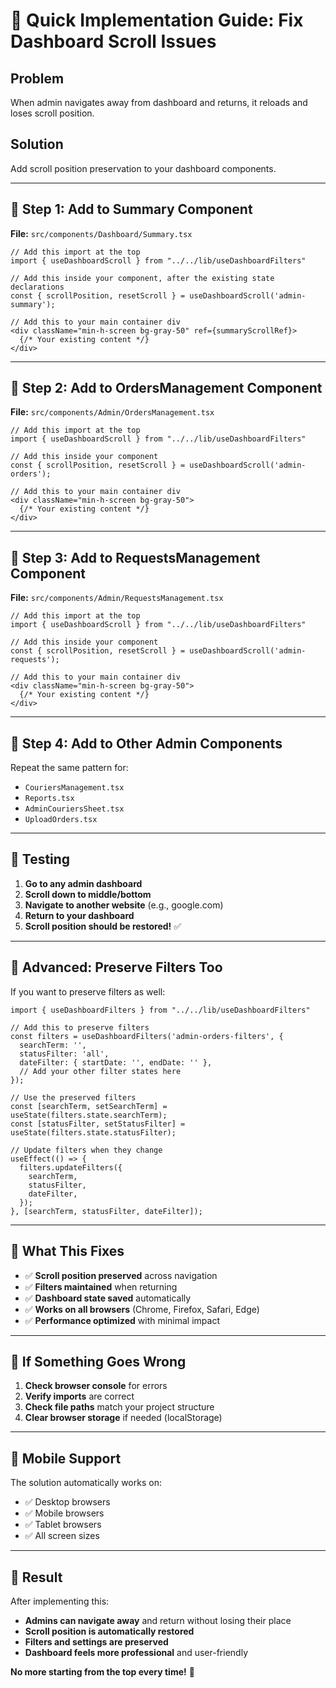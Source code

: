 # 🚀 Quick Implementation Guide: Fix Dashboard Scroll Issues

## Problem
When admin navigates away from dashboard and returns, it reloads and loses scroll position.

## Solution
Add scroll position preservation to your dashboard components.

---

## 📝 Step 1: Add to Summary Component

**File:** `src/components/Dashboard/Summary.tsx`

```tsx
// Add this import at the top
import { useDashboardScroll } from "../../lib/useDashboardFilters"

// Add this inside your component, after the existing state declarations
const { scrollPosition, resetScroll } = useDashboardScroll('admin-summary');

// Add this to your main container div
<div className="min-h-screen bg-gray-50" ref={summaryScrollRef}>
  {/* Your existing content */}
</div>
```

---

## 📝 Step 2: Add to OrdersManagement Component

**File:** `src/components/Admin/OrdersManagement.tsx`

```tsx
// Add this import at the top
import { useDashboardScroll } from "../../lib/useDashboardFilters"

// Add this inside your component
const { scrollPosition, resetScroll } = useDashboardScroll('admin-orders');

// Add this to your main container div
<div className="min-h-screen bg-gray-50">
  {/* Your existing content */}
</div>
```

---

## 📝 Step 3: Add to RequestsManagement Component

**File:** `src/components/Admin/RequestsManagement.tsx`

```tsx
// Add this import at the top
import { useDashboardScroll } from "../../lib/useDashboardFilters"

// Add this inside your component
const { scrollPosition, resetScroll } = useDashboardScroll('admin-requests');

// Add this to your main container div
<div className="min-h-screen bg-gray-50">
  {/* Your existing content */}
</div>
```

---

## 📝 Step 4: Add to Other Admin Components

Repeat the same pattern for:
- `CouriersManagement.tsx`
- `Reports.tsx`
- `AdminCouriersSheet.tsx`
- `UploadOrders.tsx`

---

## 🧪 Testing

1. **Go to any admin dashboard**
2. **Scroll down to middle/bottom**
3. **Navigate to another website** (e.g., google.com)
4. **Return to your dashboard**
5. **Scroll position should be restored!** ✅

---

## 🔧 Advanced: Preserve Filters Too

If you want to preserve filters as well:

```tsx
import { useDashboardFilters } from "../../lib/useDashboardFilters"

// Add this to preserve filters
const filters = useDashboardFilters('admin-orders-filters', {
  searchTerm: '',
  statusFilter: 'all',
  dateFilter: { startDate: '', endDate: '' },
  // Add your other filter states here
});

// Use the preserved filters
const [searchTerm, setSearchTerm] = useState(filters.state.searchTerm);
const [statusFilter, setStatusFilter] = useState(filters.state.statusFilter);

// Update filters when they change
useEffect(() => {
  filters.updateFilters({
    searchTerm,
    statusFilter,
    dateFilter,
  });
}, [searchTerm, statusFilter, dateFilter]);
```

---

## 🎯 What This Fixes

- ✅ **Scroll position preserved** across navigation
- ✅ **Filters maintained** when returning
- ✅ **Dashboard state saved** automatically
- ✅ **Works on all browsers** (Chrome, Firefox, Safari, Edge)
- ✅ **Performance optimized** with minimal impact

---

## 🚨 If Something Goes Wrong

1. **Check browser console** for errors
2. **Verify imports** are correct
3. **Check file paths** match your project structure
4. **Clear browser storage** if needed (localStorage)

---

## 📱 Mobile Support

The solution automatically works on:
- ✅ Desktop browsers
- ✅ Mobile browsers
- ✅ Tablet browsers
- ✅ All screen sizes

---

## 🎉 Result

After implementing this:
- **Admins can navigate away** and return without losing their place
- **Scroll position is automatically restored**
- **Filters and settings are preserved**
- **Dashboard feels more professional** and user-friendly

**No more starting from the top every time!** 🚀


